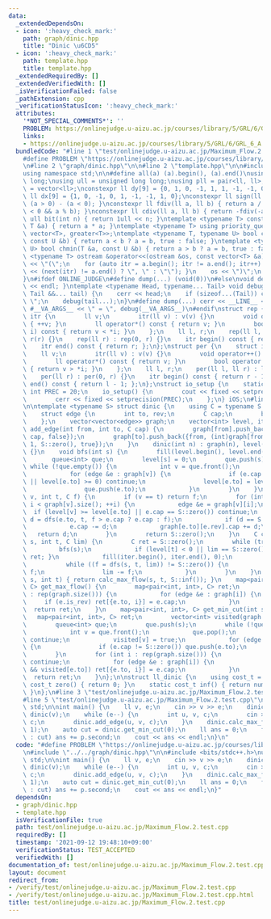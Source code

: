 ```yaml
---
data:
  _extendedDependsOn:
  - icon: ':heavy_check_mark:'
    path: graph/dinic.hpp
    title: "Dinic \u6CD5"
  - icon: ':heavy_check_mark:'
    path: template.hpp
    title: template.hpp
  _extendedRequiredBy: []
  _extendedVerifiedWith: []
  _isVerificationFailed: false
  _pathExtension: cpp
  _verificationStatusIcon: ':heavy_check_mark:'
  attributes:
    '*NOT_SPECIAL_COMMENTS*': ''
    PROBLEM: https://onlinejudge.u-aizu.ac.jp/courses/library/5/GRL/6/GRL_6_A
    links:
    - https://onlinejudge.u-aizu.ac.jp/courses/library/5/GRL/6/GRL_6_A
  bundledCode: "#line 1 \"test/onlinejudge.u-aizu.ac.jp/Maximum_Flow.2.test.cpp\"\n\
    #define PROBLEM \"https://onlinejudge.u-aizu.ac.jp/courses/library/5/GRL/6/GRL_6_A\"\
    \n#line 2 \"graph/dinic.hpp\"\n\n#line 2 \"template.hpp\"\n\n#include <bits/stdc++.h>\n\
    using namespace std;\n\n#define all(a) (a).begin(), (a).end()\nusing ll = long\
    \ long;\nusing ull = unsigned long long;\nusing pll = pair<ll, ll>;\nusing vll\
    \ = vector<ll>;\nconstexpr ll dy[9] = {0, 1, 0, -1, 1, 1, -1, -1, 0};\nconstexpr\
    \ ll dx[9] = {1, 0, -1, 0, 1, -1, -1, 1, 0};\nconstexpr ll sign(ll a) { return\
    \ (a > 0) - (a < 0); }\nconstexpr ll fdiv(ll a, ll b) { return a / b - ((a ^ b)\
    \ < 0 && a % b); }\nconstexpr ll cdiv(ll a, ll b) { return -fdiv(-a, b); }\nconstexpr\
    \ ull bit(int n) { return 1ull << n; }\ntemplate <typename T> constexpr T sq(const\
    \ T &a) { return a * a; }\ntemplate <typename T> using priority_queue_rev = priority_queue<T,\
    \ vector<T>, greater<T>>;\ntemplate <typename T, typename U> bool chmax(T &a,\
    \ const U &b) { return a < b ? a = b, true : false; }\ntemplate <typename T, typename\
    \ U> bool chmin(T &a, const U &b) { return a > b ? a = b, true : false; }\ntemplate\
    \ <typename T> ostream &operator<<(ostream &os, const vector<T> &a) {\n    os\
    \ << \"(\";\n    for (auto itr = a.begin(); itr != a.end(); itr++) { os << *itr\
    \ << (next(itr) != a.end() ? \", \" : \"\"); }\n    os << \")\";\n    return os;\n\
    }\n#ifdef ONLINE_JUDGE\n#define dump(...) (void(0))\n#else\nvoid debug() { cerr\
    \ << endl; }\ntemplate <typename Head, typename... Tail> void debug(Head &&head,\
    \ Tail &&... tail) {\n    cerr << head;\n    if (sizeof...(Tail)) cerr << \",\
    \ \";\n    debug(tail...);\n}\n#define dump(...) cerr << __LINE__ << \": \" <<\
    \ #__VA_ARGS__ << \" = \", debug(__VA_ARGS__)\n#endif\nstruct rep {\n    struct\
    \ itr {\n        ll v;\n        itr(ll v) : v(v) {}\n        void operator++()\
    \ { ++v; }\n        ll operator*() const { return v; }\n        bool operator!=(itr\
    \ i) const { return v < *i; }\n    };\n    ll l, r;\n    rep(ll l, ll r) : l(l),\
    \ r(r) {}\n    rep(ll r) : rep(0, r) {}\n    itr begin() const { return l; };\n\
    \    itr end() const { return r; };\n};\nstruct per {\n    struct itr {\n    \
    \    ll v;\n        itr(ll v) : v(v) {}\n        void operator++() { --v; }\n\
    \        ll operator*() const { return v; }\n        bool operator!=(itr i) const\
    \ { return v > *i; }\n    };\n    ll l, r;\n    per(ll l, ll r) : l(l), r(r) {}\n\
    \    per(ll r) : per(0, r) {}\n    itr begin() const { return r - 1; };\n    itr\
    \ end() const { return l - 1; };\n};\nstruct io_setup {\n    static constexpr\
    \ int PREC = 20;\n    io_setup() {\n        cout << fixed << setprecision(PREC);\n\
    \        cerr << fixed << setprecision(PREC);\n    };\n} iOS;\n#line 4 \"graph/dinic.hpp\"\
    \n\ntemplate <typename S> struct dinic {\n    using C = typename S::cost_t;\n\
    \    struct edge {\n        int to, rev;\n        C cap;\n        bool is_rev;\n\
    \    };\n    vector<vector<edge>> graph;\n    vector<int> level, iter;\n    void\
    \ add_edge(int from, int to, C cap) {\n        graph[from].push_back({to, (int)graph[to].size(),\
    \ cap, false});\n        graph[to].push_back({from, (int)graph[from].size() -\
    \ 1, S::zero(), true});\n    }\n    dinic(int n) : graph(n), level(n), iter(n)\
    \ {}\n    void bfs(int s) {\n        fill(level.begin(), level.end(), -1);\n \
    \       queue<int> que;\n        level[s] = 0;\n        que.push(s);\n       \
    \ while (!que.empty()) {\n            int v = que.front();\n            que.pop();\n\
    \            for (edge &e : graph[v]) {\n                if (e.cap == S::zero()\
    \ || level[e.to] >= 0) continue;\n                level[e.to] = level[v] + 1;\n\
    \                que.push(e.to);\n            }\n        }\n    }\n    C dfs(int\
    \ v, int t, C f) {\n        if (v == t) return f;\n        for (int &i = iter[v];\
    \ i < graph[v].size(); ++i) {\n            edge &e = graph[v][i];\n          \
    \  if (level[v] >= level[e.to] || e.cap == S::zero()) continue;\n            C\
    \ d = dfs(e.to, t, f > e.cap ? e.cap : f);\n            if (d == S::zero()) continue;\n\
    \            e.cap -= d;\n            graph[e.to][e.rev].cap += d;\n         \
    \   return d;\n        }\n        return S::zero();\n    }\n    C calc_max_flow(int\
    \ s, int t, C lim) {\n        C ret = S::zero();\n        while (true) {\n   \
    \         bfs(s);\n            if (level[t] < 0 || lim == S::zero()) { return\
    \ ret; }\n            fill(iter.begin(), iter.end(), 0);\n            C f;\n \
    \           while ((f = dfs(s, t, lim)) != S::zero()) {\n                ret +=\
    \ f;\n                lim -= f;\n            }\n        }\n    }\n    C calc_max_flow(int\
    \ s, int t) { return calc_max_flow(s, t, S::inf()); }\n    map<pair<int, int>,\
    \ C> get_max_flow() {\n        map<pair<int, int>, C> ret;\n        for (int i\
    \ : rep(graph.size())) {\n            for (edge &e : graph[i]) {\n           \
    \     if (e.is_rev) ret[{e.to, i}] = e.cap;\n            }\n        }\n      \
    \  return ret;\n    }\n    map<pair<int, int>, C> get_min_cut(int s) {\n     \
    \   map<pair<int, int>, C> ret;\n        vector<int> visited(graph.size());\n\
    \        queue<int> que;\n        que.push(s);\n        while (!que.empty()) {\n\
    \            int v = que.front();\n            que.pop();\n            if (visited[v])\
    \ continue;\n            visited[v] = true;\n            for (edge &e : graph[v])\
    \ {\n                if (e.cap != S::zero()) que.push(e.to);\n            }\n\
    \        }\n        for (int i : rep(graph.size())) {\n            if (visited[i])\
    \ continue;\n            for (edge &e : graph[i]) {\n                if (e.is_rev\
    \ && visited[e.to]) ret[{e.to, i}] = e.cap;\n            }\n        }\n      \
    \  return ret;\n    }\n};\n\nstruct ll_dinic {\n    using cost_t = ll;\n    static\
    \ cost_t zero() { return 0; }\n    static cost_t inf() { return numeric_limits<cost_t>::max();\
    \ }\n};\n#line 3 \"test/onlinejudge.u-aizu.ac.jp/Maximum_Flow.2.test.cpp\"\n\n\
    #line 5 \"test/onlinejudge.u-aizu.ac.jp/Maximum_Flow.2.test.cpp\"\nusing namespace\
    \ std;\n\nint main() {\n    ll v, e;\n    cin >> v >> e;\n    dinic<ll_dinic>\
    \ dinic(v);\n    while (e--) {\n        int u, v, c;\n        cin >> u >> v >>\
    \ c;\n        dinic.add_edge(u, v, c);\n    }\n    dinic.calc_max_flow(0, v -\
    \ 1);\n    auto cut = dinic.get_min_cut(0);\n    ll ans = 0;\n    for (auto p\
    \ : cut) ans += p.second;\n    cout << ans << endl;\n}\n"
  code: "#define PROBLEM \"https://onlinejudge.u-aizu.ac.jp/courses/library/5/GRL/6/GRL_6_A\"\
    \n#include \"../../graph/dinic.hpp\"\n\n#include <bits/stdc++.h>\nusing namespace\
    \ std;\n\nint main() {\n    ll v, e;\n    cin >> v >> e;\n    dinic<ll_dinic>\
    \ dinic(v);\n    while (e--) {\n        int u, v, c;\n        cin >> u >> v >>\
    \ c;\n        dinic.add_edge(u, v, c);\n    }\n    dinic.calc_max_flow(0, v -\
    \ 1);\n    auto cut = dinic.get_min_cut(0);\n    ll ans = 0;\n    for (auto p\
    \ : cut) ans += p.second;\n    cout << ans << endl;\n}"
  dependsOn:
  - graph/dinic.hpp
  - template.hpp
  isVerificationFile: true
  path: test/onlinejudge.u-aizu.ac.jp/Maximum_Flow.2.test.cpp
  requiredBy: []
  timestamp: '2021-09-12 19:48:10+09:00'
  verificationStatus: TEST_ACCEPTED
  verifiedWith: []
documentation_of: test/onlinejudge.u-aizu.ac.jp/Maximum_Flow.2.test.cpp
layout: document
redirect_from:
- /verify/test/onlinejudge.u-aizu.ac.jp/Maximum_Flow.2.test.cpp
- /verify/test/onlinejudge.u-aizu.ac.jp/Maximum_Flow.2.test.cpp.html
title: test/onlinejudge.u-aizu.ac.jp/Maximum_Flow.2.test.cpp
---
```

